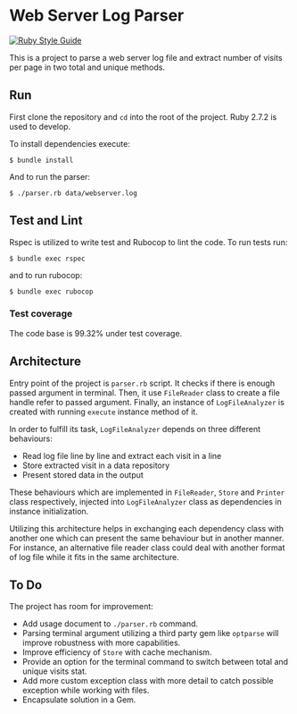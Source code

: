 # Web Server Log Parser

[![Ruby Style Guide](https://img.shields.io/badge/code_style-rubocop-brightgreen.svg)](https://github.com/rubocop/rubocop)

This is a project to parse a web server log file and extract number
of visits per page in two total and unique methods.

## Run

First clone the repository and `cd` into the root of the project.
Ruby 2.7.2 is used to develop.

To install dependencies execute:

```
$ bundle install
```

And to run the parser:

```
$ ./parser.rb data/webserver.log
```

## Test and Lint

Rspec is utilized to write test and Rubocop to lint the code. To run
tests run:

```
$ bundle exec rspec
```

and to run rubocop:

```
$ bundle exec rubocop
```

### Test coverage

The code base is 99.32% under test coverage.

## Architecture

Entry point of the project is `parser.rb` script. It checks if there
is enough passed argument in terminal. Then, it use `FileReader`
class to create a file handle refer to passed argument. Finally,
an instance of `LogFileAnalyzer` is created with running `execute`
instance method of it.

In order to fulfill its task, `LogFileAnalyzer` depends on three
different behaviours:

* Read log file line by line and extract each visit in a line
* Store extracted visit in a data repository
* Present stored data in the output

These behaviours which are implemented in `FileReader`, `Store` and
`Printer` class respectively, injected into `LogFileAnalyzer` class
as dependencies in instance initialization.

Utilizing this architecture helps in exchanging each dependency
class with another one which can present the same behaviour but in
another manner. For instance, an alternative file reader class could
deal with another format of log file while it fits in the same
architecture.

## To Do

The project has room for improvement:

* Add usage document to `./parser.rb` command.
* Parsing terminal argument utilizing a third party gem like
`optparse` will improve robustness with more capabilities.
* Improve efficiency of `Store` with cache mechanism.
* Provide an option for the terminal command to switch between total
and unique visits stat.
* Add more custom exception class with more detail to catch possible
exception while working with files.
* Encapsulate solution in a Gem.
